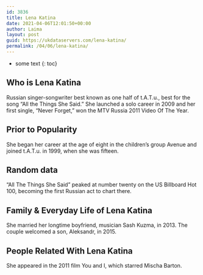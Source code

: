 ```yaml
---
id: 3836
title: Lena Katina
date: 2021-04-06T12:01:50+00:00
author: Laima
layout: post
guid: https://ukdataservers.com/lena-katina/
permalink: /04/06/lena-katina/
---
```


* some text
{: toc}


## Who is Lena Katina
                  
                  
                  
Russian singer-songwriter best known as one half of t.A.T.u., best for the song &#8220;All the Things She Said.&#8221; She launched a solo career in 2009 and her first single, &#8220;Never Forget,&#8221; won the MTV Russia 2011 Video Of The Year.
                  
              
            
              
            
                
                
                
## Prior to Popularity
                  
                  
                  
She began her career at the age of eight in the children&#8217;s group Avenue and joined t.A.T.u. in 1999, when she was fifteen.
                  
              
            
              
            
                
                
                
## Random data
                  
                  
                  
&#8220;All The Things She Said&#8221; peaked at number twenty on the US Billboard Hot 100, becoming the first Russian act to chart there.
                  
              
            
              
            
                
                
                
## Family & Everyday Life of Lena Katina
                  
                  
                  
She married her longtime boyfriend, musician Sash Kuzma, in 2013. The couple welcomed a son, Aleksandr, in 2015. 
                  
              
            
              
            
                
                
                
## People Related With Lena Katina
                  
                  
                  
She appeared in the 2011 film You and I, which starred Mischa Barton.
                  
              
            
              
            
                
              
            
              
              
            
            
              
            
          
          
          